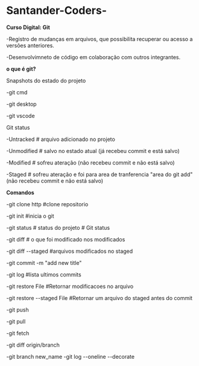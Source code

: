 # Santander-Coders-
**Curso Digital: Git**

-Registro de mudanças em arquivos, que possibilita recuperar ou acesso a versões anteriores.

-Desenvolvimneto de código em colaboração com outros integrantes.

**o que é git?**

Snapshots do estado do projeto

-git cmd

-git desktop

-git vscode

Git status

-Untracked # arquivo adicionado no projeto

-Unmodified # salvo no estado atual (já recebeu commit e está salvo)

-Modified # sofreu ateração (não recebeu commit e não está salvo)

-Staged # sofreu ateração e foi para area de tranferencia "area do git add" (não recebeu commit e não está salvo)

**Comandos**

-git clone http #clone repositorio

-git init #inicia o git

-git status # status do projeto # Git status

-git diff # o que foi modificado nos modificados

-git diff --staged #arquivos modificados no staged

-git commit -m "add new title"

-git log #lista ultimos commits

-git restore File #Retornar modificacoes no arquivo

-git restore --staged File #Retornar um arquivo do staged antes do commit

-git push

-git pull

-git fetch

-git diff origin/branch

-git branch new_name -git log --oneline --decorate
